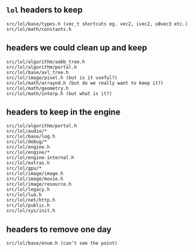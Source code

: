 
## `lol` headers to keep

    src/lol/base/types.h (vec_t shortcuts eg. vec2, ivec2, u8vec3 etc.)
    src/lol/math/constants.h


## headers we could clean up and keep

    src/lol/algorithm/aabb_tree.h
    src/lol/algorithm/portal.h
    src/lol/base/avl_tree.h
    src/lol/image/pixel.h (but is it useful?)
    src/lol/math/arraynd.h (but do we really want to keep it?)
    src/lol/math/geometry.h
    src/lol/math/interp.h (but what is it?)


## headers to keep in the engine

    src/lol/algorithm/portal.h
    src/lol/audio/*
    src/lol/base/log.h
    src/lol/debug/*
    src/lol/engine.h
    src/lol/engine/*
    src/lol/engine-internal.h
    src/lol/extras.h
    src/lol/gpu/*
    src/lol/image/image.h
    src/lol/image/movie.h
    src/lol/image/resource.h
    src/lol/legacy.h
    src/lol/lua.h
    src/lol/net/http.h
    src/lol/public.h
    src/lol/sys/init.h


## headers to remove one day

    src/lol/base/enum.h (can’t see the point)

